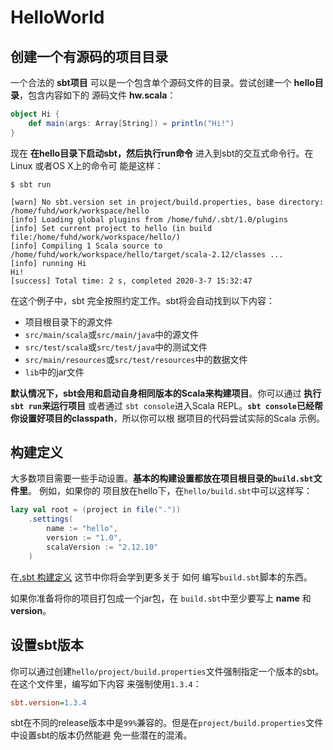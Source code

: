 HelloWorld
===================================================================================
## 创建一个有源码的项目目录
一个合法的 **sbt项目** 可以是一个包含单个源码文件的目录。尝试创建一个 **hello目录**，包含内容如下的
源码文件 **hw.scala**：
```scala
object Hi {
    def main(args: Array[String]) = println("Hi!")
}
```
现在 **在hello目录下启动sbt，然后执行run命令** 进入到sbt的交互式命令行。在 Linux 或者OS X上的命令可
能是这样：
```shell
$ sbt run

[warn] No sbt.version set in project/build.properties, base directory: /home/fuhd/work/workspace/hello
[info] Loading global plugins from /home/fuhd/.sbt/1.0/plugins
[info] Set current project to hello (in build file:/home/fuhd/work/workspace/hello/)
[info] Compiling 1 Scala source to /home/fuhd/work/workspace/hello/target/scala-2.12/classes ...
[info] running Hi 
Hi!
[success] Total time: 2 s, completed 2020-3-7 15:32:47
```
在这个例子中，sbt 完全按照约定工作。sbt将会自动找到以下内容：
+ 项目根目录下的源文件
+ `src/main/scala`或`src/main/java`中的源文件
+ `src/test/scala`或`src/test/java`中的测试文件
+ `src/main/resources`或`src/test/resources`中的数据文件
+ `lib`中的jar文件

**默认情况下，sbt会用和启动自身相同版本的Scala来构建项目**。你可以通过 **执行`sbt run`来运行项目**
或者通过 `sbt console`进入Scala REPL。**`sbt console`已经帮你设置好项目的classpath**，所以你可以根
据项目的代码尝试实际的Scala 示例。

## 构建定义
大多数项目需要一些手动设置。**基本的构建设置都放在项目根目录的`build.sbt`文件里**。 例如，如果你的
项目放在hello下，在`hello/build.sbt`中可以这样写：
```scala
lazy val root = (project in file("."))
    .settings(
        name := "hello",
        version := "1.0",
        scalaVersion := "2.12.10"
    )
```
在[.sbt 构建定义](https://www.scala-sbt.org/1.x/docs/zh-cn/Basic-Def.html) 这节中你将会学到更多关于 如何
编写`build.sbt`脚本的东西。

如果你准备将你的项目打包成一个jar包，在 `build.sbt`中至少要写上 **name** 和 **version**。

## 设置sbt版本
你可以通过创建`hello/project/build.properties`文件强制指定一个版本的sbt。在这个文件里，编写如下内容
来强制使用`1.3.4`：
```ini
sbt.version=1.3.4
```
sbt在不同的release版本中是`99%`兼容的。但是在`project/build.properties`文件中设置sbt的版本仍然能避
免一些潜在的混淆。

